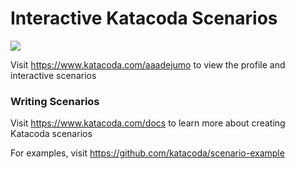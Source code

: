 # Interactive Katacoda Scenarios

[![](http://shields.katacoda.com/katacoda/aaadejumo/count.svg)](https://www.katacoda.com/aaadejumo "Get your profile on Katacoda.com")

Visit https://www.katacoda.com/aaadejumo to view the profile and interactive scenarios

### Writing Scenarios
Visit https://www.katacoda.com/docs to learn more about creating Katacoda scenarios

For examples, visit https://github.com/katacoda/scenario-example
